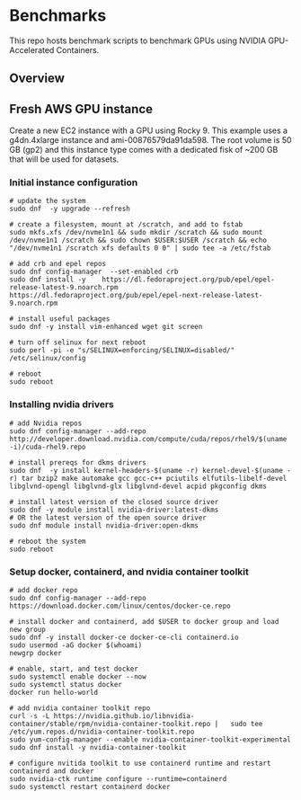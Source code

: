 # Benchmarks

This repo hosts benchmark scripts to benchmark GPUs using NVIDIA GPU-Accelerated Containers. 

## Overview

## Fresh AWS GPU instance

Create a new EC2 instance with a GPU using Rocky 9. 
This example uses a g4dn.4xlarge instance and ami-00876579da91da598.
The root volume is 50 GB (gp2) and this instance type comes with a dedicated fisk
of ~200 GB that will be used for datasets.


### Initial instance configuration
```
# update the system
sudo dnf  -y upgrade --refresh

# create a filesystem, mount at /scratch, and add to fstab
sudo mkfs.xfs /dev/nvme1n1 && sudo mkdir /scratch && sudo mount /dev/nvme1n1 /scratch && sudo chown $USER:$USER /scratch && echo "/dev/nvme1n1 /scratch xfs defaults 0 0" | sudo tee -a /etc/fstab

# add crb and epel repos
sudo dnf config-manager  --set-enabled crb
sudo dnf install -y    https://dl.fedoraproject.org/pub/epel/epel-release-latest-9.noarch.rpm     https://dl.fedoraproject.org/pub/epel/epel-next-release-latest-9.noarch.rpm

# install useful packages
sudo dnf -y install vim-enhanced wget git screen

# turn off selinux for next reboot
sudo perl -pi -e "s/SELINUX=enforcing/SELINUX=disabled/" /etc/selinux/config 

# reboot
sudo reboot
```

### Installing nvidia drivers
```
# add Nvidia repos
sudo dnf config-manager --add-repo http://developer.download.nvidia.com/compute/cuda/repos/rhel9/$(uname -i)/cuda-rhel9.repo

# install prereqs for dkms drivers
sudo dnf  -y install kernel-headers-$(uname -r) kernel-devel-$(uname -r) tar bzip2 make automake gcc gcc-c++ pciutils elfutils-libelf-devel libglvnd-opengl libglvnd-glx libglvnd-devel acpid pkgconfig dkms

# install latest version of the closed source driver
sudo dnf -y module install nvidia-driver:latest-dkms
# OR the latest version of the open source driver
sudo dnf module install nvidia-driver:open-dkms

# reboot the system 
sudo reboot
```

### Setup docker, containerd, and nvidia container toolkit
```
# add docker repo
sudo dnf config-manager --add-repo https://download.docker.com/linux/centos/docker-ce.repo

# install docker and containerd, add $USER to docker group and load new group
sudo dnf -y install docker-ce docker-ce-cli containerd.io
sudo usermod -aG docker $(whoami)
newgrp docker

# enable, start, and test docker
sudo systemctl enable docker --now
sudo systemctl status docker
docker run hello-world

# add nvidia container toolkit repo
curl -s -L https://nvidia.github.io/libnvidia-container/stable/rpm/nvidia-container-toolkit.repo |   sudo tee /etc/yum.repos.d/nvidia-container-toolkit.repo
sudo yum-config-manager --enable nvidia-container-toolkit-experimental
sudo dnf install -y nvidia-container-toolkit

# configure nvitida toolkit to use containerd runtime and restart containerd and docker
sudo nvidia-ctk runtime configure --runtime=containerd
sudo systemctl restart containerd docker
```


